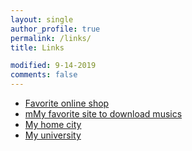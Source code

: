 ```yaml
---
layout: single
author_profile: true
permalink: /links/
title: Links

modified: 9-14-2019
comments: false
---
```



* [Favorite online shop](https://www.google.com/url?sa=t&rct=j&q=&esrc=s&source=web&cd=&cad=rja&uact=8&ved=2ahUKEwjZ3fijr4rtAhXNct8KHcCmADYQFjAAegQIAhAD&url=https%3A%2F%2Fwww.digikala.com%2F&usg=AOvVaw37bcHI2bXFfSRRpd2gJ1Fs)
* [mMy favorite site to download musics](https://www.google.com/url?sa=t&rct=j&q=&esrc=s&source=web&cd=&cad=rja&uact=8&ved=2ahUKEwix0_3Yr4rtAhXLFFkFHUOCBvQQFjAAegQIAxAD&url=http%3A%2F%2Fwww.irmp3.ir%2F&usg=AOvVaw2FtursxgvVVl3gR_VfgXJz)
* [My home city](https://www.google.com/url?sa=t&rct=j&q=&esrc=s&source=web&cd=&cad=rja&uact=8&ved=2ahUKEwijs_6CsIrtAhVlFVkFHZM5DEIQFjABegQIBBAC&url=https%3A%2F%2Fen.wikipedia.org%2Fwiki%2FQaem_Shahr&usg=AOvVaw0zaHWBxWRVeRFsUehf7MfD)
* [My university](https://www.google.com/url?sa=t&rct=j&q=&esrc=s&source=web&cd=&cad=rja&uact=8&ved=2ahUKEwjz0-mcsIrtAhUOF1kFHZseDOwQFjAAegQIARAE&url=http%3A%2F%2Fwww.iust.ac.ir%2F&usg=AOvVaw02P0zcWP84z3T_6LjORT9d)

